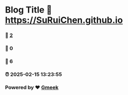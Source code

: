 # Blog Title :link: https://SuRuiChen.github.io 
### :page_facing_up: [2](https://SuRuiChen.github.io/tag.html) 
### :speech_balloon: 0 
### :hibiscus: 6 
### :alarm_clock: 2025-02-15 13:23:55 
### Powered by :heart: [Gmeek](https://github.com/Meekdai/Gmeek)
